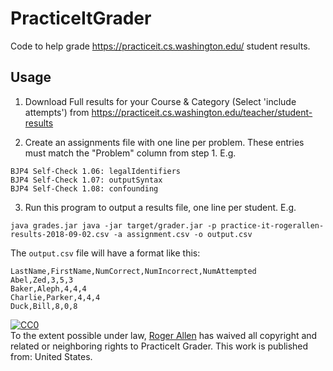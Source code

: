 # PracticeItGrader

Code to help grade https://practiceit.cs.washington.edu/ student results.

## Usage

1. Download Full results for your Course & Category (Select 'include attempts') from https://practiceit.cs.washington.edu/teacher/student-results 

2. Create an assignments file with one line per problem.  These entries must match the "Problem" column from step 1. E.g.

```
BJP4 Self-Check 1.06: legalIdentifiers
BJP4 Self-Check 1.07: outputSyntax
BJP4 Self-Check 1.08: confounding
```

3. Run this program to output a results file, one line per student. E.g.

`java grades.jar java -jar target/grader.jar -p practice-it-rogerallen-results-2018-09-02.csv -a assignment.csv -o output.csv`

The `output.csv` file will have a format like this:

```
LastName,FirstName,NumCorrect,NumIncorrect,NumAttempted
Abel,Zed,3,5,3
Baker,Aleph,4,4,4
Charlie,Parker,4,4,4
Duck,Bill,8,0,8
```

<p xmlns:dct="http://purl.org/dc/terms/" xmlns:vcard="http://www.w3.org/2001/vcard-rdf/3.0#">
  <a rel="license"
     href="http://creativecommons.org/publicdomain/zero/1.0/">
    <img src="http://i.creativecommons.org/p/zero/1.0/88x31.png" style="border-style: none;" alt="CC0" />
  </a>
  <br />
  To the extent possible under law,
  <a rel="dct:publisher"
     href="https://github.com/rogerallen/PracticeItGrader">
    <span property="dct:title">Roger Allen</span></a>
  has waived all copyright and related or neighboring rights to
  <span property="dct:title">PracticeIt Grader</span>.
This work is published from:
<span property="vcard:Country" datatype="dct:ISO3166"
      content="US" about="https://github.com/rogerallen/PracticeItGrader">
  United States</span>.
</p>

